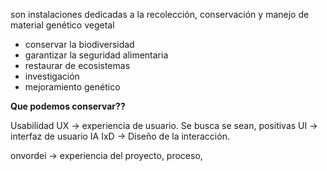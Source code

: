 son instalaciones dedicadas a la recolección, conservación y manejo de material genético vegetal
- conservar la biodiversidad
- garantizar la seguridad alimentaria
- restaurar de ecosistemas
- investigación
- mejoramiento genético


**Que podemos conservar??**




Usabilidad
UX -> experiencia de usuario. Se busca se sean, positivas 
UI -> interfaz de usuario
IA
IxD -> Diseño de la interacción.

onvordei -> experiencia del proyecto, proceso,